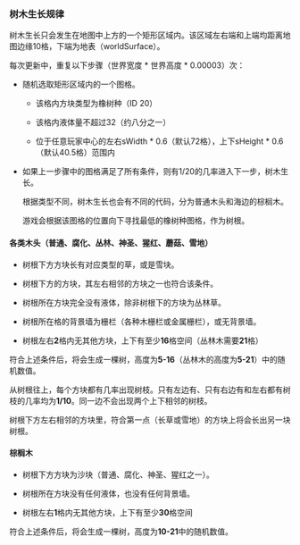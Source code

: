 ### 树木生长规律

树木生长只会发生在地图中上方的一个矩形区域内。该区域左右端和上端均距离地图边缘10格，下端为地表（worldSurface）。

每次更新中，重复以下步骤（世界宽度 * 世界高度 * 0.00003）次：

* 随机选取矩形区域内的一个图格。
  
  * 该格内方块类型为橡树种（ID 20）
  
  * 该格内液体量不超过32（约八分之一）
  
  * 位于任意玩家中心的左右sWidth * 0.6（默认72格），上下sHeight * 0.6（默认40.5格）范围内

* 如果上一步骤中的图格满足了所有条件，则有1/20的几率进入下一步，树木生长。
  
  根据类型不同，树木生长也会有不同的代码，分为普通木头和海边的棕榈木。
  
  游戏会根据该图格的位置向下寻找最低的橡树种图格，作为树根。

#### 各类木头（普通、腐化、丛林、神圣、猩红、蘑菇、雪地）

* 树根下方方块长有对应类型的草，或是雪块。

* 树根下方的方块，其左右相邻的方块之一也符合该条件。

* 树根所在方块完全没有液体，除非树根下的方块为丛林草。

* 树根所在格的背景墙为栅栏（各种木栅栏或金属栅栏），或无背景墙。

* 树根左右**2**格内无其他方块，上下有至少**16**格空间（丛林木需要**21**格）

符合上述条件后，将会生成一棵树，高度为**5-16**（丛林木的高度为**5-21**）中的随机数值。

从树根往上，每个方块都有几率出现树枝。只有左边有、只有右边有和左右都有树枝的几率均为**1/10**。同一边不会出现两个上下相邻的树枝。

树根下方左右相邻的方块里，符合第一点（长草或雪地）的方块上将会长出另一块树根。

#### 棕榈木

* 树根下方方块为沙块（普通、腐化、神圣、猩红之一）。

* 树根所在方块没有任何液体，也没有任何背景墙。

* 树根左右**1**格内无其他方块，上下有至少**30**格空间

符合上述条件后，将会生成一棵树，高度为**10-21**中的随机数值。
